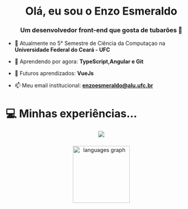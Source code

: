 <h1 align="center">Olá, eu sou o Enzo Esmeraldo</h1>
<h3 align="center">Um desenvolvedor front-end que gosta de tubarões 🦈 </h3>

- 🔭 Atualmente no 5° Semestre de Ciência da Computaçao na **Universidade Federal do Ceará - UFC**

- 🦕 Aprendendo por agora: **TypeScript,Angular e Git**

- 🐢 Futuros aprendizados: **VueJs**

- 📫 Meu email institucional: **enzoesmeraldo@alu.ufc.br**

# 💻 Minhas experiências...

<p align="center">
  <a href="https://skillicons.dev">
    <img src="https://skillicons.dev/icons?i=angular,java,python,html,css,scss,typescript,js,cpp,git,github,vscode,figma,replit,illustrator,linkedin&perline=8" />
  </a>
</p>



###

<div align="center">

  <img src="https://github-readme-stats.vercel.app/api/top-langs?locale=en&hide_title=false&layout=compact&card_width=320&langs_count=5&theme=dracula&hide_border=false&username=ensinho" height="150" alt="languages graph"  />
</div>

###
